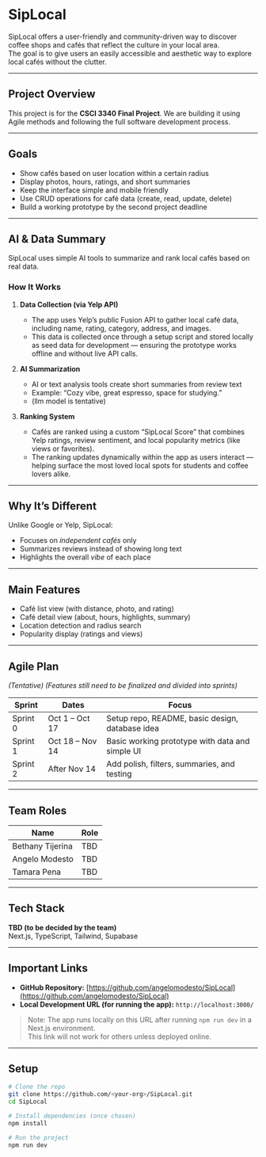 # SipLocal

SipLocal offers a user-friendly and community-driven way to discover coffee shops and cafés that reflect the culture in your local area.  
The goal is to give users an easily accessible and aesthetic way to explore local cafés without the clutter.

---

## Project Overview
This project is for the **CSCI 3340 Final Project**.
We are building it using Agile methods and following the full software development process.

---

## Goals
- Show cafés based on user location within a certain radius  
- Display photos, hours, ratings, and short summaries  
- Keep the interface simple and mobile friendly  
- Use CRUD operations for café data (create, read, update, delete)  
- Build a working prototype by the second project deadline

---

## AI & Data Summary
SipLocal uses simple AI tools to summarize and rank local cafés based on real data.

### How It Works
1. **Data Collection (via Yelp API)**
   - The app uses Yelp’s public Fusion API to gather local café data, including name,       rating, category, address, and images.  
   - This data is collected once through a setup script and stored locally as seed          data for development — ensuring the prototype works offline and without live API       calls.  

2. **AI Summarization**
   - AI or text analysis tools create short summaries from review text  
   - Example: “Cozy vibe, great espresso, space for studying.”
   - (llm model is tentative)

3. **Ranking System**
   - Cafés are ranked using a custom “SipLocal Score” that combines Yelp ratings,           review sentiment, and local popularity metrics (like views or favorites). 
   - The ranking updates dynamically within the app as users interact — helping             surface the most loved local spots for students and coffee lovers alike.

---

## Why It’s Different
Unlike Google or Yelp, SipLocal:
- Focuses on *independent cafés* only  
- Summarizes reviews instead of showing long text  
- Highlights the overall *vibe* of each place  

---

## Main Features
- Café list view (with distance, photo, and rating)  
- Café detail view (about, hours, highlights, summary)  
- Location detection and radius search  
- Popularity display (ratings and views)  

---

## Agile Plan
*(Tentative)*
*(Features still need to be finalized and divided into sprints)*

| Sprint | Dates | Focus |
|--------|--------|--------|
| Sprint 0 | Oct 1 – Oct 17 | Setup repo, README, basic design, database idea |
| Sprint 1 | Oct 18 – Nov 14 | Basic working prototype with data and simple UI |
| Sprint 2 | After Nov 14 | Add polish, filters, summaries, and testing |

---

## Team Roles
| Name | Role |
|------|------|
| Bethany Tijerina | TBD |
| Angelo Modesto | TBD |
| Tamara Pena | TBD |

---

## Tech Stack
**TBD (to be decided by the team)**  
Next.js, TypeScript, Tailwind, Supabase

---

## Important Links
- **GitHub Repository:** [https://github.com/angelomodesto/SipLocal](https://github.com/angelomodesto/SipLocal)
- **Local Development URL (for running the app):** `http://localhost:3000/`

> Note: The app runs locally on this URL after running `npm run dev` in a Next.js environment.  
> This link will not work for others unless deployed online.

---

## Setup
```bash
# Clone the repo
git clone https://github.com/<your-org>/SipLocal.git
cd SipLocal

# Install dependencies (once chosen)
npm install

# Run the project
npm run dev
